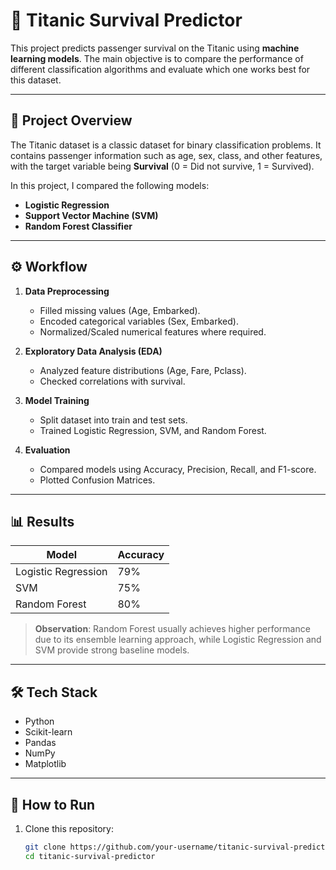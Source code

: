 # 🚢 Titanic Survival Predictor

This project predicts passenger survival on the Titanic using **machine learning models**. The main objective is to compare the performance of different classification algorithms and evaluate which one works best for this dataset.

---

## 📌 Project Overview
The Titanic dataset is a classic dataset for binary classification problems. It contains passenger information such as age, sex, class, and other features, with the target variable being **Survival** (0 = Did not survive, 1 = Survived).

In this project, I compared the following models:
- **Logistic Regression**
- **Support Vector Machine (SVM)**
- **Random Forest Classifier**

---

## ⚙️ Workflow
1. **Data Preprocessing**
   - Filled missing values (Age, Embarked).
   - Encoded categorical variables (Sex, Embarked).
   - Normalized/Scaled numerical features where required.

2. **Exploratory Data Analysis (EDA)**
   - Analyzed feature distributions (Age, Fare, Pclass).
   - Checked correlations with survival.

3. **Model Training**
   - Split dataset into train and test sets.
   - Trained Logistic Regression, SVM, and Random Forest.

4. **Evaluation**
   - Compared models using Accuracy, Precision, Recall, and F1-score.
   - Plotted Confusion Matrices.

---

## 📊 Results
| Model                | Accuracy |
|----------------------|----------|
| Logistic Regression  | 79%      | 
| SVM                  | 75%      | 
| Random Forest        | 80%      |

> **Observation**: Random Forest usually achieves higher performance due to its ensemble learning approach, while Logistic Regression and SVM provide strong baseline models.

---

## 🛠️ Tech Stack
- Python
- Scikit-learn
- Pandas
- NumPy
- Matplotlib

---

## 🚀 How to Run
1. Clone this repository:
   ```bash
   git clone https://github.com/your-username/titanic-survival-predictor.git
   cd titanic-survival-predictor
